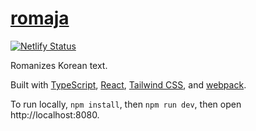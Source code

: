# [romaja](https://romaja.me)

[![Netlify Status](https://api.netlify.com/api/v1/badges/8a26d5d9-00de-43c3-bad6-0d62e350f37a/deploy-status)](https://app.netlify.com/sites/flamboyant-elion-839253/deploys)

Romanizes Korean text.

Built with [TypeScript](https://www.typescriptlang.org), [React](https://reactjs.org),
[Tailwind CSS](https://tailwindcss.com), and [webpack](https://webpack.js.org).

To run locally, `npm install`, then `npm run dev`, then open http://localhost:8080.
